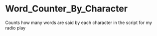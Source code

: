 # Word_Counter_By_Character
Counts how many words are said by each character in the script for my radio play

